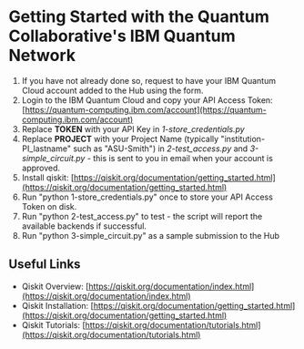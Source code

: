 # Getting Started with the Quantum Collaborative's IBM Quantum Network #

1. If you have not already done so, request to have your IBM Quantum Cloud account added to the Hub using the form.
2. Login to the IBM Quantum Cloud and copy your API Access Token: [https://quantum-computing.ibm.com/account](https://quantum-computing.ibm.com/account)
2. Replace **TOKEN** with your API Key in *1-store_credentials.py*
3. Replace **PROJECT** with your Project Name (typically "institution-PI_lastname" such as "ASU-Smith") in *2-test_access.py* and *3-simple_circuit.py* - this is sent to you in email when your account is approved.
4. Install qiskit: [https://qiskit.org/documentation/getting_started.html](https://qiskit.org/documentation/getting_started.html)
5. Run "python 1-store_credentials.py" once to store your API Access Token on disk.
6. Run "python 2-test_access.py" to test - the script will report the available backends if successful.
7. Run "python 3-simple_circuit.py" as a sample submission to the Hub

## Useful Links ##

* Qiskit Overview: [https://qiskit.org/documentation/index.html](https://qiskit.org/documentation/index.html)
* Qiskit Installation: [https://qiskit.org/documentation/getting_started.html](https://qiskit.org/documentation/getting_started.html)
* Qiskit Tutorials: [https://qiskit.org/documentation/tutorials.html](https://qiskit.org/documentation/tutorials.html)



